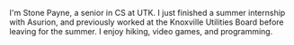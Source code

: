 I'm Stone Payne, a senior in CS at UTK. I just finished a summer internship with Asurion, and previously worked at the Knoxville
Utilities Board before leaving for the summer. I enjoy hiking, video games, and programming. 

